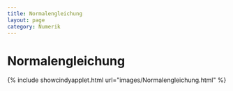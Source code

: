 ```yaml
---
title: Normalengleichung
layout: page
category: Numerik
---
```


# Normalengleichung

{% include showcindyapplet.html url="images/Normalengleichung.html" %}

